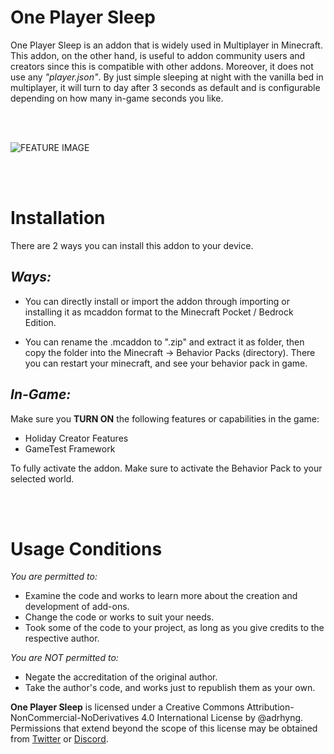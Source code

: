 # **One Player Sleep**
One Player Sleep is an addon that is widely used in Multiplayer in Minecraft. This addon, on the other hand, is useful to addon community users and creators since this is compatible with other addons. Moreover, it does not use any *"player.json"*. By just simple sleeping at night with the vanilla bed in multiplayer, it will turn to day after 3 seconds as default and is configurable depending on how many in-game seconds you like.

<br></br>

![FEATURE IMAGE](https://user-images.githubusercontent.com/95139246/183248216-9f14dfca-192a-420d-8ea8-6c9757358f34.jpg)

<br></br>

# **Installation**
There are 2 ways you can install this addon to your device.

## *Ways:*

- You can directly install or import the addon through importing or installing it as mcaddon format to the Minecraft Pocket / Bedrock Edition.

- You can rename the .mcaddon to ".zip" and extract it as folder, then copy the folder into the Minecraft -> Behavior Packs (directory). There you can restart your minecraft, and see your behavior pack in game.

## *In-Game:*

Make sure you **TURN ON** the following features or capabilities in the game:

- Holiday Creator Features
- GameTest Framework

To fully activate the addon. Make sure to activate the Behavior Pack to your selected world.


<br></br>

# **Usage Conditions**

*You are permitted to:*

- Examine the code and works to learn more about the creation and development of add-ons.
- Change the code or works to suit your needs.
- Took some of the code to your project, as long as you give credits to the respective author.

*You are NOT permitted to:*

- Negate the accreditation of the original author.
- Take the author's code, and works just to republish them as your own.

**One Player Sleep** is licensed under a Creative Commons Attribution-NonCommercial-NoDerivatives 4.0 International License by @adrhyng.
Permissions that extend beyond the scope of this license may be obtained from [Twitter](https://twitter.com/h_YanG_0A "My Twitter Account") or [Discord](Adriancc#0616 "Adriancc#0616").
